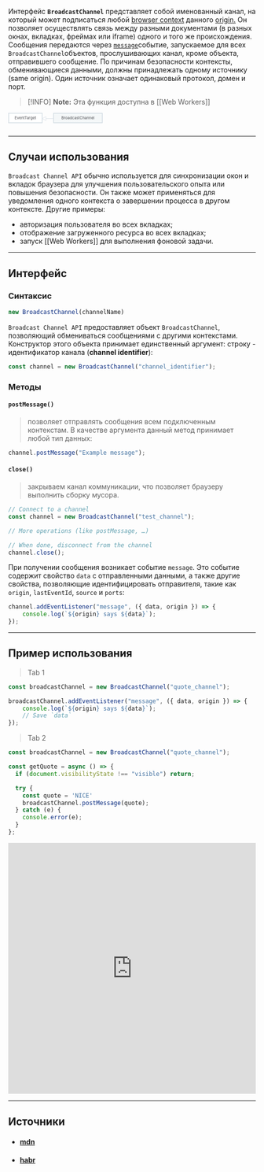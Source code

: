 Интерфейс **`BroadcastChannel`** представляет собой именованный канал, на который может подписаться любой [browser context](https://developer.mozilla.org/en-US/docs/Glossary/Browsing_context) данного [origin.](https://developer.mozilla.org/en-US/docs/Glossary/Origin) Он позволяет осуществлять связь между разными документами (в разных окнах, вкладках, фреймах или iframe) одного и того же происхождения. Сообщения передаются через [`message`](https://developer.mozilla.org/en-US/docs/Web/API/BroadcastChannel/message_event "сообщение")событие, запускаемое для всех `BroadcastChannel`объектов, прослушивающих канал, кроме объекта, отправившего сообщение. По причинам безопасности контексты, обменивающиеся данными, должны принадлежать одному источнику (same origin). Один источник означает одинаковый протокол, домен и порт.

> [!INFO] **Note:** Эта функция доступна в [[Web Workers]]

<svg viewBox="-1 -1 650 42" preserveAspectRatio="xMinYMin meet">
  <a style="text-decoration: none;" xlink:href="/en-US/docs/Web/API/EventTarget">
    <rect x="0" y="0" width="88" height="25" fill="#fff" stroke="#D4DDE4" stroke-width="2px"></rect>
    <text x="44" y="16" font-size="10px" fill="#4D4E53" text-anchor="middle">
      EventTarget
    </text>
  </a>
  <line x1="88" y1="14" x2="118" y2="14" stroke="#D4DDE4"></line>
  <polyline points="88,14 98,9 98,19 88,14" stroke="#D4DDE4" fill="#fff"></polyline>
  <a style="text-decoration: none;" xlink:href="/en-US/docs/Web/API/BroadcastChannel" aria-current="page">
    <rect x="118" y="0" width="128" height="25" fill="#F4F7F8" stroke="#D4DDE4" stroke-width="2px"></rect>
    <text x="182" y="16" font-size="10px" fill="#4D4E53" text-anchor="middle">
      BroadcastChannel
    </text>
  </a></svg>

---
## Случаи использования

`Broadcast Channel API` обычно используется для синхронизации окон и вкладок браузера для улучшения пользовательского опыта или повышения безопасности. Он также может применяться для уведомления одного контекста о завершении процесса в другом контексте. Другие примеры:

- авторизация пользователя во всех вкладках;
- отображение загруженного ресурса во всех вкладках;
- запуск [[Web Workers]] для выполнения фоновой задачи.

---
## Интерфейс

### Синтаксис

```ts
new BroadcastChannel(channelName)
```

`Broadcast Channel API` предоставляет объект `BroadcastChannel`, позволяющий обмениваться сообщениями с другими контекстами. Конструктор этого объекта принимает единственный аргумент: строку - идентификатор канала (**channel identifier**):
```ts
const channel = new BroadcastChannel("channel_identifier");
```

### Методы

#### `postMessage()`

> позволяет отправлять сообщения всем подключенным контекстам. В качестве аргумента данный метод принимает любой тип данных:

```ts
channel.postMessage("Example message");
```

#### `close()`

> закрываем канал коммуникации, что позволяет браузеру выполнить сборку мусора.

```ts
// Connect to a channel
const channel = new BroadcastChannel("test_channel");

// More operations (like postMessage, …)

// When done, disconnect from the channel
channel.close();
```

При получении сообщения возникает событие `message`. Это событие содержит свойство `data` с отправленными данными, а также другие свойства, позволяющие идентифицировать отправителя, такие как `origin`, `lastEventId`, `source` и `ports`:

```ts
channel.addEventListener("message", ({ data, origin }) => {  
	console.log(`${origin} says ${data}`);
});
```

---

## Пример использования

> Tab 1
```ts
const broadcastChannel = new BroadcastChannel("quote_channel");

broadcastChannel.addEventListener("message", ({ data, origin }) => {  
	console.log(`${origin} says ${data}`);
	// Save `data`
});
```

> Tab 2
```ts
const broadcastChannel = new BroadcastChannel("quote_channel");

const getQuote = async () => {
  if (document.visibilityState !== "visible") return;

  try {
    const quote = 'NICE'
    broadcastChannel.postMessage(quote);
  } catch (e) {
    console.error(e);
  }
};
```

<iframe src="https://caniuse.bitsofco.de/embed/index.html?feat=broadcastchannel" frameborder="0" width="100%" height="510px"></iframe>

---

## Источники
- #### [mdn](https://developer.mozilla.org/en-US/docs/Web/API/BroadcastChannel)
- #### [habr](https://habr.com/ru/companies/timeweb/articles/691992/)